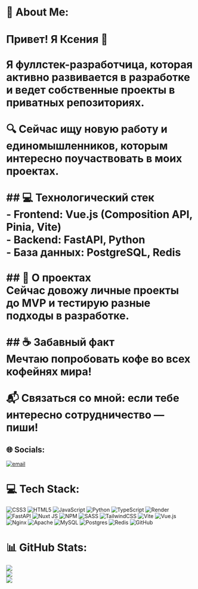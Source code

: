 # 💫 About Me:
# Привет! Я Ксения 👋  <br><br>Я **фуллстек-разработчица**, которая активно развивается в разработке и ведет собственные проекты в приватных репозиториях.  <br><br>🔍 Сейчас **ищу новую работу** и **единомышленников**, которым интересно поучаствовать в моих проектах.  <br><br>## 💻 Технологический стек  <br>- **Frontend**: Vue.js (Composition API, Pinia, Vite)  <br>- **Backend**: FastAPI, Python  <br>- **База данных**: PostgreSQL, Redis  <br><br>## 🚀 О проектах  <br>Сейчас довожу личные проекты до **MVP** и тестирую разные подходы в разработке.  <br><br>## ☕ Забавный факт  <br>Мечтаю попробовать кофе во всех кофейнях мира!  <br><br>📬 **Связаться со мной**: если тебе интересно сотрудничество — пиши!  <br>


## 🌐 Socials:
[![email](https://img.shields.io/badge/Email-D14836?logo=gmail&logoColor=white)](mailto:Ksutalika@gmail.com) 

# 💻 Tech Stack:
![CSS3](https://img.shields.io/badge/css3-%231572B6.svg?style=for-the-badge&logo=css3&logoColor=white) ![HTML5](https://img.shields.io/badge/html5-%23E34F26.svg?style=for-the-badge&logo=html5&logoColor=white) ![JavaScript](https://img.shields.io/badge/javascript-%23323330.svg?style=for-the-badge&logo=javascript&logoColor=%23F7DF1E) ![Python](https://img.shields.io/badge/python-3670A0?style=for-the-badge&logo=python&logoColor=ffdd54) ![TypeScript](https://img.shields.io/badge/typescript-%23007ACC.svg?style=for-the-badge&logo=typescript&logoColor=white) ![Render](https://img.shields.io/badge/Render-%46E3B7.svg?style=for-the-badge&logo=render&logoColor=white) ![FastAPI](https://img.shields.io/badge/FastAPI-005571?style=for-the-badge&logo=fastapi) ![Nuxt JS](https://img.shields.io/badge/Nuxt-002E3B?style=for-the-badge&logo=nuxt.js&logoColor=#00DC82) ![NPM](https://img.shields.io/badge/NPM-%23CB3837.svg?style=for-the-badge&logo=npm&logoColor=white) ![SASS](https://img.shields.io/badge/SASS-hotpink.svg?style=for-the-badge&logo=SASS&logoColor=white) ![TailwindCSS](https://img.shields.io/badge/tailwindcss-%2338B2AC.svg?style=for-the-badge&logo=tailwind-css&logoColor=white) ![Vite](https://img.shields.io/badge/vite-%23646CFF.svg?style=for-the-badge&logo=vite&logoColor=white) ![Vue.js](https://img.shields.io/badge/vue.js-%2335495e.svg?style=for-the-badge&logo=vuedotjs&logoColor=%234FC08D) ![Nginx](https://img.shields.io/badge/nginx-%23009639.svg?style=for-the-badge&logo=nginx&logoColor=white) ![Apache](https://img.shields.io/badge/apache-%23D42029.svg?style=for-the-badge&logo=apache&logoColor=white) ![MySQL](https://img.shields.io/badge/mysql-4479A1.svg?style=for-the-badge&logo=mysql&logoColor=white) ![Postgres](https://img.shields.io/badge/postgres-%23316192.svg?style=for-the-badge&logo=postgresql&logoColor=white) ![Redis](https://img.shields.io/badge/redis-%23DD0031.svg?style=for-the-badge&logo=redis&logoColor=white) ![GitHub](https://img.shields.io/badge/github-%23121011.svg?style=for-the-badge&logo=github&logoColor=white)
# 📊 GitHub Stats:
![](https://github-readme-stats.vercel.app/api?username=Ksylika&theme=dark&hide_border=false&include_all_commits=false&count_private=false)<br/>
![](https://github-readme-streak-stats.herokuapp.com/?user=Ksylika&theme=dark&hide_border=false)<br/>
![](https://github-readme-stats.vercel.app/api/top-langs/?username=Ksylika&theme=dark&hide_border=false&include_all_commits=false&count_private=false&layout=compact)

<!-- Proudly created with GPRM ( https://gprm.itsvg.in ) -->
